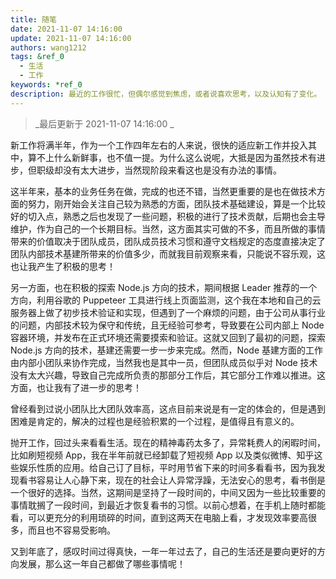 ```yaml
---
title: 随笔
date: 2021-11-07 14:16:00
update: 2021-11-07 14:16:00
authors: wang1212
tags: &ref_0
  - 生活
  - 工作
keywords: *ref_0
description: 最近的工作很忙，但偶尔感觉到焦虑，或者说喜欢思考，以及认知有了变化。
---
```


> _最后更新于 2021-11-07 14:16:00 _

新工作将满半年，作为一个工作四年左右的人来说，很快的适应新工作并投入其中，算不上什么新鲜事，也不值一提。为什么这么说呢，大抵是因为虽然技术有进步，但职级却没有太大进步，当然现阶段来看这也是没有办法的事情。

<!-- truncate -->

这半年来，基本的业务任务在做，完成的也还不错，当然更重要的是也在做技术方面的努力，刚开始会关注自己较为熟悉的方面，团队技术基础建设，算是一个比较好的切入点，熟悉之后也发现了一些问题，积极的进行了技术贡献，后期也会主导维护，作为自己的一个长期目标。当然，这方面其实可做的不多，而且所做的事情带来的价值取决于团队成员，团队成员技术习惯和遵守文档规定的态度直接决定了团队内部技术基建所带来的价值多少，而就我目前观察来看，只能说不容乐观，这也让我产生了积极的思考！

另一方面，也在积极的探索 Node.js 方向的技术，期间根据 Leader 推荐的一个方向，利用谷歌的 Puppeteer 工具进行线上页面监测，这个我在本地和自己的云服务器上做了初步技术验证和实现，但遇到了一个麻烦的问题，由于公司从事行业的问题，内部技术较为保守和传统，且无经验可参考，导致要在公司内部上 Node 容器环境，并发布在正式环境还需要摸索和验证。这就又回到了最初的问题，探索 Node.js 方向的技术，基建还需要一步一步来完成。然而，Node 基建方面的工作由内部小团队来协作完成，当然我也是其中一员，但团队成员似乎对 Node 技术没有太大兴趣，导致自己完成所负责的那部分工作后，其它部分工作难以推进。这方面，也让我有了进一步的思考！

曾经看到过说小团队比大团队效率高，这点目前来说是有一定的体会的，但是遇到困难是肯定的，解决的过程也是经验积累的一个过程，是值得且有意义的。

抛开工作，回过头来看看生活。现在的精神毒药太多了，异常耗费人的闲暇时间，比如刷短视频 App，我在半年前就已经卸载了短视频 App 以及类似微博、知乎这些娱乐性质的应用。给自己订了目标，平时用节省下来的时间多看看书，因为我发现看书容易让人心静下来，现在的社会让人异常浮躁，无法安心的思考，看书倒是一个很好的选择。当然，这期间是坚持了一段时间的，中间又因为一些比较重要的事情耽搁了一段时间，到最近才恢复看书的习惯。以前心想着，在手机上随时都能看，可以更充分的利用琐碎的时间，直到这两天在电脑上看，才发现效率要高很多，而且也不容易受影响。

又到年底了，感叹时间过得真快，一年一年过去了，自己的生活还是要向更好的方向发展，那么这一年自己都做了哪些事情呢！

